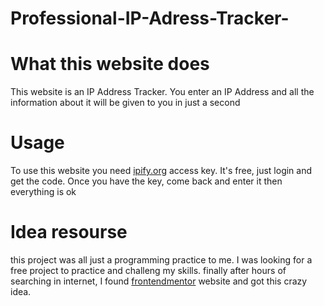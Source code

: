# Professional-IP-Adress-Tracker-
<h1>What this website does</h1>
<p>This website is an IP Address Tracker. You enter an IP Address and all the information about it will be given to you in just a second</p>
<h1>Usage</h1>
<p>To use this website you need <a href="https://ipify.orf">ipify.org</a> access key. It's free, just login and get the code. Once you have the key, come back and enter it then everything is ok</p>
<h1>Idea resourse</h1>
<p>this project was all just a programming practice to me. I was looking for a free project to practice and challeng my skills. finally after hours of searching in internet, I found <a href="https://frontendmentor.io">frontendmentor</a> website and got this crazy idea.</p>
